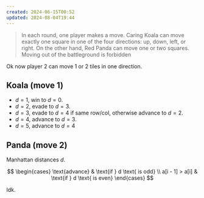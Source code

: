 ```yaml
---
created: 2024-06-15T00:52
updated: 2024-08-04T19:44
---
```


> In each round, one player makes a move. Caring Koala can move exactly one square in one of the four directions: up, down, left, or right. On the other hand, Red Panda can move one or two squares. Moving out of the battleground is forbidden

Ok now player 2 can move 1 or 2 tiles in one direction.

## Koala (move 1)

- $d=1$, win to $d=0$.
- $d=2$, evade to $d=3$.
- $d=3$, evade to $d=4$ if same row/col, otherwise advance to $d=2$.
- $d=4$, advance to $d=3$.
- $d=5$, advance to $d=4$
## Panda (move 2)

Manhattan distances $d$.

$$
\begin{cases}
\text{advance} & \text{if } d \text{ is odd} \\
a[i - 1] > a[i] & \text{if } d \text{ is even}
\end{cases} 
$$

Idk.
